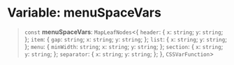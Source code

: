 # Variable: menuSpaceVars

> `const` **menuSpaceVars**: `MapLeafNodes`\<\{ `header`: \{ `x`: `string`; `y`: `string`; \}; `item`: \{ `gap`: `string`; `x`: `string`; `y`: `string`; \}; `list`: \{ `x`: `string`; `y`: `string`; \}; `menu`: \{ `minWidth`: `string`; `x`: `string`; `y`: `string`; \}; `section`: \{ `x`: `string`; `y`: `string`; \}; `separator`: \{ `x`: `string`; `y`: `string`; \}; \}, `CSSVarFunction`\>
